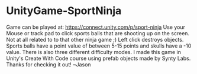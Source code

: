 # UnityGame-SportNinja
Game can be played at: https://connect.unity.com/p/sport-ninja
Use your Mouse or track pad to click sports balls that are shooting up on the screen.  Not at all related to to that other ninja game ;)  Left click destroys objects.  Sports balls have a point value of between 5-15 points and skulls have a -10 value.  There is also three different difficulty modes.  I made this game in Unity's Create With Code course using prefab objects made by Synty Labs.  Thanks for checking it out!  ~Jason
